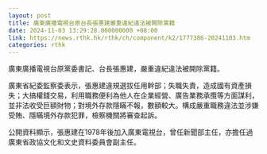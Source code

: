 ```yaml
---
layout: post
title: 廣東廣播電視台原台長張惠建嚴重違紀違法被開除黨籍
date: 2024-11-03 13:29:28.000000000 +08:00
link: https://news.rthk.hk/rthk/ch/component/k2/1777386-20241103.htm
categories: rthk
---
```


廣東廣播電視台原黨委書記、台長張惠建，嚴重違紀違法被開除黨籍。

廣東省紀委監察委表示，張惠建違規選拔任用幹部；失職失責，造成國有資產損失；大搞權錢交易，利用職務便利為他人在企業經營、廣告業務承攬等方面謀利，並非法收受巨額財物；對境外存款隱瞞不報，數額較大。構成嚴重職務違法並涉嫌受賄、隱瞞境外存款犯罪，檢察機關將審查起訴。

公開資料顯示，張惠建在1978年後加入廣東電視台，曾任新聞部主任，亦擔任過廣東省政協文化和文史資料委員會副主任。
